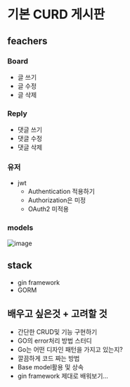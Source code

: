 # 기본 CURD 게시판

## feachers

### Board

- 글 쓰기
- 글 수정
- 글 삭제

### Reply

- 댓글 쓰기
- 댓글 수정
- 댓글 삭제

### 유저

- jwt
  - Authentication 적용하기
  - Authorization은 미정
  - OAuth2 미적용

### models

![image](https://user-images.githubusercontent.com/53744363/197395617-7f46a049-e8e8-48e4-a48b-fe2e635eba3b.png)

## stack

- gin framework
- GORM

## 배우고 싶은것 + 고려할 것

- 간단한 CRUD및 기능 구현하기
- GO의 error처리 방법 스터디
- Go는 어떤 디자인 패턴을 가지고 있는지?
- 깔끔하게 코드 짜는 방법
- Base model활용 및 상속
- gin framework 제대로 배워보기...

